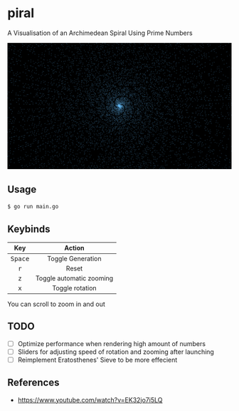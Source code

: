 # piral

A Visualisation of an Archimedean Spiral Using Prime Numbers

![](demo.png)

## Usage

```bash
$ go run main.go
```

## Keybinds

|       Key        |          Action          |
| :--------------: | :----------------------: |
| <kbd>Space</kbd> |    Toggle Generation     |
|   <kbd>r</kbd>   |          Reset           |
|   <kbd>z</kbd>   | Toggle automatic zooming |
|   <kbd>x</kbd>   |     Toggle rotation      |

You can scroll to zoom in and out

## TODO

- [ ] Optimize performance when rendering high amount of numbers
- [ ] Sliders for adjusting speed of rotation and zooming after launching
- [ ] Reimplement Eratosthenes' Sieve to be more effecient

## References

- <https://www.youtube.com/watch?v=EK32jo7i5LQ>
